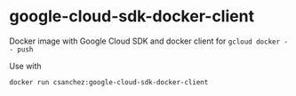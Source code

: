 # google-cloud-sdk-docker-client

Docker image with Google Cloud SDK and docker client for `gcloud docker -- push`

Use with

    docker run csanchez:google-cloud-sdk-docker-client
